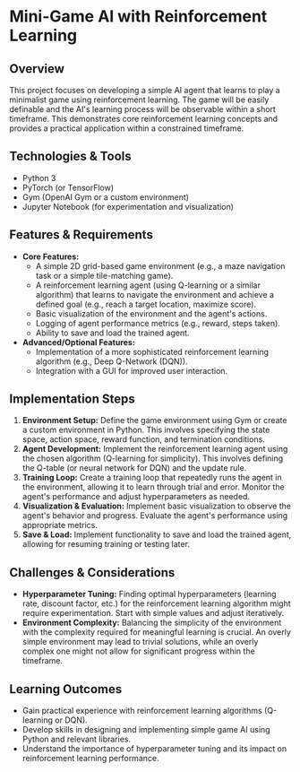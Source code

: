 # Mini-Game AI with Reinforcement Learning

## Overview
This project focuses on developing a simple AI agent that learns to play a minimalist game using reinforcement learning.  The game will be easily definable and the AI's learning process will be observable within a short timeframe. This demonstrates core reinforcement learning concepts and provides a practical application within a constrained timeframe.

## Technologies & Tools
- Python 3
- PyTorch (or TensorFlow)
- Gym (OpenAI Gym or a custom environment)
- Jupyter Notebook (for experimentation and visualization)


## Features & Requirements
- **Core Features:**
    -  A simple 2D grid-based game environment (e.g., a maze navigation task or a simple tile-matching game).
    -  A reinforcement learning agent (using Q-learning or a similar algorithm) that learns to navigate the environment and achieve a defined goal (e.g., reach a target location, maximize score).
    -  Basic visualization of the environment and the agent's actions.
    -  Logging of agent performance metrics (e.g., reward, steps taken).
    -  Ability to save and load the trained agent.
- **Advanced/Optional Features:**
    -  Implementation of a more sophisticated reinforcement learning algorithm (e.g., Deep Q-Network (DQN)).
    -  Integration with a GUI for improved user interaction.

## Implementation Steps
1. **Environment Setup:** Define the game environment using Gym or create a custom environment in Python.  This involves specifying the state space, action space, reward function, and termination conditions.
2. **Agent Development:** Implement the reinforcement learning agent using the chosen algorithm (Q-learning for simplicity). This involves defining the Q-table (or neural network for DQN) and the update rule.
3. **Training Loop:** Create a training loop that repeatedly runs the agent in the environment, allowing it to learn through trial and error.  Monitor the agent's performance and adjust hyperparameters as needed.
4. **Visualization & Evaluation:** Implement basic visualization to observe the agent's behavior and progress. Evaluate the agent's performance using appropriate metrics.
5. **Save & Load:** Implement functionality to save and load the trained agent, allowing for resuming training or testing later.

## Challenges & Considerations
- **Hyperparameter Tuning:** Finding optimal hyperparameters (learning rate, discount factor, etc.) for the reinforcement learning algorithm might require experimentation.  Start with simple values and adjust iteratively.
- **Environment Complexity:** Balancing the simplicity of the environment with the complexity required for meaningful learning is crucial.  An overly simple environment may lead to trivial solutions, while an overly complex one might not allow for significant progress within the timeframe.


## Learning Outcomes
- Gain practical experience with reinforcement learning algorithms (Q-learning or DQN).
- Develop skills in designing and implementing simple game AI using Python and relevant libraries.
- Understand the importance of hyperparameter tuning and its impact on reinforcement learning performance.


